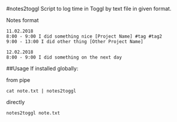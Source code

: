 #notes2toggl
Script to log time in Toggl by text file in given format.

Notes format
```
11.02.2018
8:00 - 9:00 I did something nice [Project Name] #tag #tag2
9:00 - 13:00 I did other thing [Other Project Name]

12.02.2018
8:00 - 9:00 I did something on the next day
```

##Usage
If installed globally:

from pipe
```
cat note.txt | notes2toggl
```

directly
```
notes2toggl note.txt
```